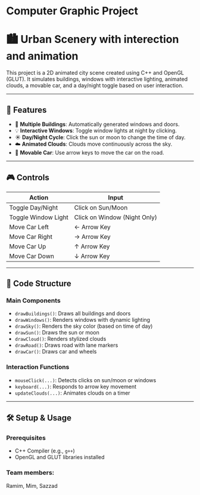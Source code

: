 # Computer Graphic Project

# 🏙️ Urban Scenery with interection and animation

This project is a 2D animated city scene created using C++ and OpenGL (GLUT). It simulates buildings, windows with interactive lighting, animated clouds, a movable car, and a day/night toggle based on user interaction.

---

## 🚀 Features

- 🏢 **Multiple Buildings**: Automatically generated windows and doors.
- 💡 **Interactive Windows**: Toggle window lights at night by clicking.
- ☀️ **Day/Night Cycle**: Click the sun or moon to change the time of day.
- ☁️ **Animated Clouds**: Clouds move continuously across the sky.
- 🚗 **Movable Car**: Use arrow keys to move the car on the road.

---

## 🎮 Controls

| Action                  | Input              |
|-------------------------|--------------------|
| Toggle Day/Night        | Click on Sun/Moon  |
| Toggle Window Light     | Click on Window (Night Only) |
| Move Car Left           | ← Arrow Key        |
| Move Car Right          | → Arrow Key        |
| Move Car Up             | ↑ Arrow Key        |
| Move Car Down           | ↓ Arrow Key        |

---

## 🧱 Code Structure

### Main Components

- `drawBuildings()`: Draws all buildings and doors
- `drawWindows()`: Renders windows with dynamic lighting
- `drawSky()`: Renders the sky color (based on time of day)
- `drawSun()`: Draws the sun or moon
- `drawCloud()`: Renders stylized clouds
- `drawRoad()`: Draws road with lane markers
- `drawCar()`: Draws car and wheels

### Interaction Functions

- `mouseClick(...)`: Detects clicks on sun/moon or windows
- `keyboard(...)`: Responds to arrow key movement
- `updateClouds(...)`: Animates clouds on a timer

---

## 🛠️ Setup & Usage

### Prerequisites

- C++ Compiler (e.g., `g++`)
- OpenGL and GLUT libraries installed

### Team members:
Ramim, Mim, Sazzad
